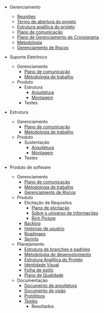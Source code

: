 * Gerenciamento

  * [Reuniões](docs/reunioes.md)
  * [Termo de abertura do projeto]()
  * [Estrutura analítica do projeto]()
  * [Plano de comunicação](docs/Plano-comunicacao.md)
  * [Plano de Gerenciamento de Cronograma](docs/software/Plano-cronograma.md)
  * [Metodologia]()
  * [Gerenciamento de Riscos]()

* Suporte Eletrônico

  * Gerenciamento
    * [Plano de comunicação]()
    * [Metodologia de trabalho]()
  * Produto
    * Estrutura
      * [Arquitetura]()
      * [Montagem]()
    * Testes

* Estrutura

  * Gerenciamento
    * [Plano de comunicação]()
    * [Metodologia de trabalho]()
  * Produto
    * Sustentação
      * [Arquitetura]()
      * [Montagem]()
    * Testes

* Produto de software

  * Gerenciamento
    * [Plano de comunicação](docs/software/Plano-comunicacao-software.md)
    * [Metodologia de trabalho]()
    * [Gerenciamento de Riscos](docs/Plano-riscos.md)
  * Produto
    * Elicitação de Requisitos
      * [Plano de elicitação](docs/software/plano-elicitacao-requisitos.md)
      * [Sobre o universo de informações](docs/software/universo.md)
      * [Rich Picture](docs/software/rich-picture.md)
    * [Backlog]()
    * [Histórias de usuário]()
    * [Roadmaps]()
    * [Sprints]()
  * Planejamento
    * [Estrutura de branches e padrões](docs/Padrao-branch.md)
    * [Metodologia de desenvolvimento]()
    * [Estrutura Analítica do Projeto](docs/software/EAP.md)
    * [Identidade Visual](docs/software/Identidade-Visual.md)
    * [Folha de estilo]()
    * [Plano de Qualidade]()
  * Documentação
    * [Documento de arquitetura]()
    * [Documento de visão]()
    * [Protótipos]()
    * [Testes]()
      * Resultados
